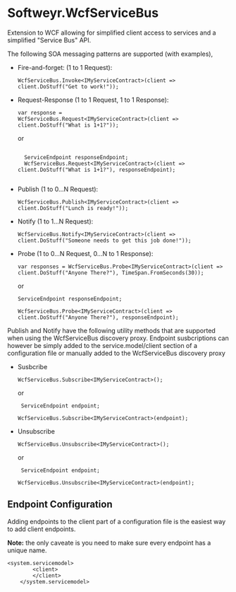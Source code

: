 Softweyr.WcfServiceBus
======================

Extension to WCF allowing for simplified client access to services and a simplified &quot;Service Bus&quot; API.

The following SOA messaging patterns are supported (with examples),

* Fire-and-forget: (1 to 1 Request):

    <code>WcfServiceBus.Invoke&lt;IMyServiceContract&gt;(client => client.DoStuff("Get to work!"));</code>

* Request-Response (1 to 1 Request, 1 to 1 Response):

    <code>var response = WcfServiceBus.Request&lt;IMyServiceContract&gt;(client => client.DoStuff("What is 1+1?"));</code>
    
    or
    
    <code>
    ServiceEndpoint responseEndpoint;    
    WcfServiceBus.Request&lt;IMyServiceContract&gt;(client => client.DoStuff("What is 1+1?"), responseEndpoint);   
    </code>

* Publish (1 to 0...N Request):

    <code>WcfServiceBus.Publish&lt;IMyServiceContract&gt;(client => client.DoStuff("Lunch is ready!"));</code>

* Notify (1 to 1...N Request):

    <code>WcfServiceBus.Notify&lt;IMyServiceContract&gt;(client => client.DoStuff("Someone needs to get this job done!"));</code>

* Probe (1 to 0...N Request, 0...N to 1 Response):

    <p><code>var responses = WcfServiceBus.Probe&lt;IMyServiceContract&gt;(client => client.DoStuff("Anyone There?"), TimeSpan.FromSeconds(30));</code>  
    
    or  
    
    <code>ServiceEndpoint responseEndpoint;    
    WcfServiceBus.Probe&lt;IMyServiceContract&gt;(client => client.DoStuff("Anyone There?"), responseEndpoint);
    </code></p>
    
Publish and Notify have the following utility methods that are supported when using the WcfServiceBus discovery proxy. 
Endpoint susbcriptions can however be simply added to the service.model/client section of a configuration file or manually
added to the WcfServiceBus discovery proxy

* Susbcribe

    <code>WcfServiceBus.Subscribe&lt;IMyServiceContract&gt;();</code>  
    
    or  
    
    <code>    ServiceEndpoint endpoint;  
    WcfServiceBus.Subscribe&lt;IMyServiceContract&gt;(endpoint);</code>

* Unsubscribe

    <code>WcfServiceBus.Unsubscribe&lt;IMyServiceContract&gt;();</code>  
    
    or  
    
    <code>    ServiceEndpoint endpoint;  
    WcfServiceBus.Unsubscribe&lt;IMyServiceContract&gt;(endpoint);</code>

Endpoint Configuration
----------------------

<p>Adding endpoints to the client part of a configuration file is the easiest way to add client endpoints.<p>
<p>
    <b>Note:</b> the only caveate is you need to make sure every endpoint has a unique name.
</p>
<p><code>&lt;system.servicemodel&gt;
        &lt;client&gt;
        &lt;/client&gt;
    &lt;/system.servicemodel&gt;</code></p>
